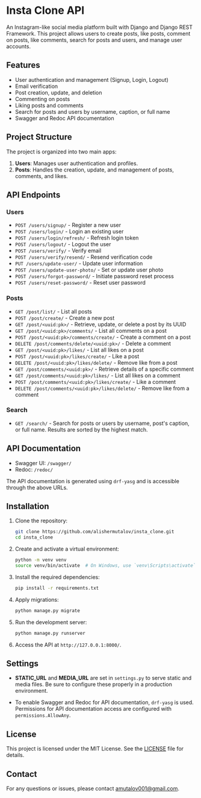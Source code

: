 # Insta Clone API

An Instagram-like social media platform built with Django and Django REST Framework. This project allows users to create posts, like posts, comment on posts, like comments, search for posts and users, and manage user accounts.

## Features

- User authentication and management (Signup, Login, Logout)
- Email verification
- Post creation, update, and deletion
- Commenting on posts
- Liking posts and comments
- Search for posts and users by username, caption, or full name
- Swagger and Redoc API documentation

## Project Structure

The project is organized into two main apps:
1. **Users**: Manages user authentication and profiles.
2. **Posts**: Handles the creation, update, and management of posts, comments, and likes.

## API Endpoints

### Users
- `POST /users/signup/` - Register a new user
- `POST /users/login/` - Login an existing user
- `POST /users/login/refresh/` - Refresh login token
- `POST /users/logout/` - Logout the user
- `POST /users/verify/` - Verify email
- `POST /users/verify/resend/` - Resend verification code
- `PUT /users/update-user/` - Update user information
- `POST /users/update-user-photo/` - Set or update user photo
- `POST /users/forgot-password/` - Initiate password reset process
- `POST /users/reset-password/` - Reset user password

### Posts
- `GET /post/list/` - List all posts
- `POST /post/create/` - Create a new post
- `GET /post/<uuid:pk>/` - Retrieve, update, or delete a post by its UUID
- `GET /post/<uuid:pk>/comments/` - List all comments on a post
- `POST /post/<uuid:pk>/comments/create/` - Create a comment on a post
- `DELETE /post/comments/delete/<uuid:pk>/` - Delete a comment
- `GET /post/<uuid:pk>/likes/` - List all likes on a post
- `POST /post/<uuid:pk>/likes/create/` - Like a post
- `DELETE /post/<uuid:pk>/likes/delete/` - Remove like from a post
- `GET /post/comments/<uuid:pk>/` - Retrieve details of a specific comment
- `GET /post/comments/<uuid:pk>/likes/` - List all likes on a comment
- `POST /post/comments/<uuid:pk>/likes/create/` - Like a comment
- `DELETE /post/comments/<uuid:pk>/likes/delete/` - Remove like from a comment

### Search
- `GET /search/` - Search for posts or users by username, post's caption, or full name. Results are sorted by the highest match.

## API Documentation

- Swagger UI: `/swagger/`
- Redoc: `/redoc/`

The API documentation is generated using `drf-yasg` and is accessible through the above URLs.

## Installation

1. Clone the repository:
   ```bash
   git clone https://github.com/alishermutalov/insta_clone.git
   cd insta_clone
   ```

2. Create and activate a virtual environment:
   ```bash
   python -m venv venv
   source venv/bin/activate  # On Windows, use `venv\Scripts\activate`
   ```

3. Install the required dependencies:
   ```bash
   pip install -r requirements.txt
   ```

4. Apply migrations:
   ```bash
   python manage.py migrate
   ```

5. Run the development server:
   ```bash
   python manage.py runserver
   ```

6. Access the API at `http://127.0.0.1:8000/`.

## Settings

- **STATIC_URL** and **MEDIA_URL** are set in `settings.py` to serve static and media files. Be sure to configure these properly in a production environment.
  
- To enable Swagger and Redoc for API documentation, `drf-yasg` is used. Permissions for API documentation access are configured with `permissions.AllowAny`.

## License

This project is licensed under the MIT License. See the [LICENSE](LICENSE) file for details.

## Contact

For any questions or issues, please contact [amutalov001@gmail.com](mailto:amutalov001@gmail.com).
